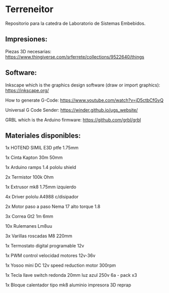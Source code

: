 # Terreneitor
Repositorio para la catedra de Laboratorio de Sistemas Embebidos.

## Impresiones:
Piezas 3D necesarias: https://www.thingiverse.com/srferrete/collections/9522640/things

## Software:
Inkscape which is the graphics design software (draw or import graphics): https://inkscape.org/

How to generate G-Code: https://www.youtube.com/watch?v=jD5ctbCfGyQ

Universal G Code Sender: https://winder.github.io/ugs_website/

GRBL which is the Arduino firmware: https://github.com/grbl/grbl

## Materiales disponibles:
1x HOTEND SIMIL E3D ptfe 1.75mm

1x Cinta Kapton 30m 50mm

1x Arduino ramps 1.4 pololu shield

2x Termistor 100k Ohm

1x Extrusor mk8 1.75mm izquierdo

4x Driver pololu A4988 c/disipador

2x Motor paso a paso Nema 17 alto torque 1.8

3x Correa Gt2 1m 6mm

10x Rulemanes Lm8uu

3x Varillas roscadas M8 220mm

1x Termostato digital programable 12v

1x PWM control velocidad motores 12v-36v

1x Yosoo mini DC 12v speed reduction motor 300rpm

1x Tecla llave switch redonda 20mm luz azul 250v 6a - pack x3

1x Bloque calentador tipo mk8 aluminio impresora 3D reprap